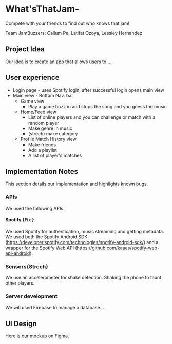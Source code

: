 # What'sThatJam-
Compete with your friends to find out who knows that jam!

Team JamBuzzers: Callum Pe, Latifat Ozoya, Lessley Hernandez

## Project Idea
Our idea is to create an app that allows users to....

## User experience
- Login page - uses Spotify login, after successful login opens main view
- Main view - Bottom Nav. bar
    - Game view
        - Play a game buzz in and stops the song and you guess the music
    - Home/Feed view
        - List of online players and you can challenge or match with a random player
        - Make genre in music
        - (strech) make category 
    - Profile Match History view
        - Make friends
        - Add a playlist 
         - A list of player's matches 

## Implementation Notes
This section details our implementation and highlights known bugs.

### APIs
We used the following APIs:

#### Spotify {Fix }
We used Spotify for authentication, music streaming and getting metadata. We used both the Spotify Android SDK (https://developer.spotify.com/technologies/spotify-android-sdk/) and a wrapper for the Spotify Web API (https://github.com/kaaes/spotify-web-api-android).

### Sensors{Strech}
We use an accelerometer for shake detection. Shaking the phone to taunt other players. 

### Server development
We will used Firebase to manage a database...


## UI Design
Here is our mockup on Figma.

